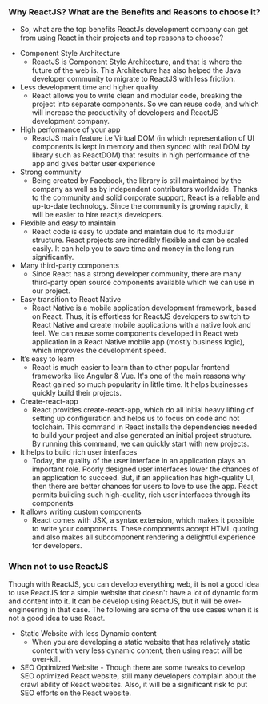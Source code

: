 
### Why ReactJS? What are the Benefits and Reasons to choose it?
 - So, what are the top benefits ReactJs development company can get from using React in their projects and top reasons to choose?
 
* Component Style Architecture 
  - ReactJS is Component Style Architecture, and that is where the future of the web is.
    This Architecture has also helped the Java developer community to migrate to ReactJS with less friction.
* Less development time and higher quality 
  - React allows you to write clean and modular code, breaking the project into separate components.
    So we can reuse code, and which will increase the productivity of developers and ReactJS development company.
* High performance of your app 
  -  ReactJS main feature i.e Virtual DOM (in which representation of UI components is kept in memory and then synced with real DOM by library such as ReactDOM)
  that results in high performance of the app and gives better user experience
* Strong community 
  -  Being created by Facebook, the library is still maintained by the company as well as by independent contributors worldwide.
  Thanks to the community and solid corporate support, React is a reliable and up-to-date technology. Since the community is growing rapidly, it will be easier to hire reactjs developers.
* Flexible and easy to maintain
  - React code is easy to update and maintain due to its modular structure.
  React projects are incredibly flexible and can be scaled easily. It can help you to save time and money in the long run significantly.
* Many third-party components
  - Since React has a strong developer community, there are many third-party open source components available which we can use in our project.
* Easy transition to React Native
  - React Native is a mobile application development framework, based on React.
    Thus, it is effortless for ReactJS developers to switch to React Native and create mobile applications with a native look and feel.
    We can reuse some components developed in React web application in a React Native mobile app (mostly business logic), which improves the development speed.
* It’s easy to learn
  - React is much easier to learn than to other popular frontend frameworks like Angular & Vue.
    It's one of the main reasons why React gained so much popularity in little time. It helps businesses quickly build their projects.
* Create-react-app
  - React provides create-react-app, which do all initial heavy lifting of setting up configuration and helps us to focus on code and not toolchain.
  This command in React installs the dependencies needed to build your project and also generated an initial project structure.
  By running this command, we can quickly start with new projects.
* It helps to build rich user interfaces
  -  Today, the quality of the user interface in an application plays an important role.
  Poorly designed user interfaces lower the chances of an application to succeed. But, if an application has high-quality UI, then there are better chances for users to love to use the app. React permits building such high-quality, rich user interfaces through its components
* It allows writing custom components
  -   React comes with JSX, a syntax extension, which makes it possible to write your components.
  These components accept HTML quoting and also makes all subcomponent rendering a delightful experience for developers.
  
  
### When not to use ReactJS
Though with ReactJS, you can develop everything web, it is not a good idea to use ReactJS for a simple website that doesn't have a lot of dynamic form and content into it. It can be develop using ReactJS, but it will be over-engineering in that case. The following are some of the use cases when it is not a good idea to use React.

* Static Website with less Dynamic content
  - When you are developing a static website that has relatively static content with very less dynamic content, then using  react will be over-kill.
* SEO Optimized Website - Though there are some tweaks to develop SEO optimized React website, still many developers complain about the crawl ability of React websites. Also, it will be a significant risk to put SEO efforts on the React website.
